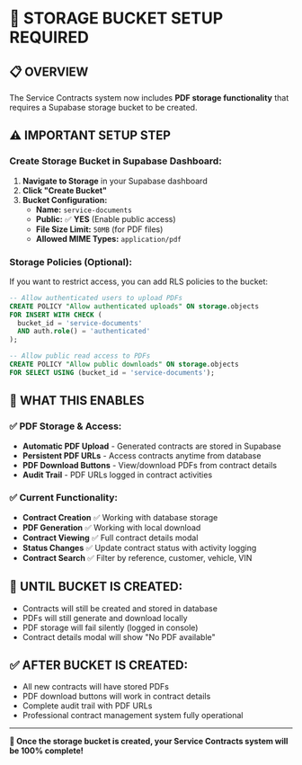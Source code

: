 # 🚀 STORAGE BUCKET SETUP REQUIRED

## 📋 OVERVIEW
The Service Contracts system now includes **PDF storage functionality** that requires a Supabase storage bucket to be created.

## ⚠️ IMPORTANT SETUP STEP

### Create Storage Bucket in Supabase Dashboard:

1. **Navigate to Storage** in your Supabase dashboard
2. **Click "Create Bucket"**
3. **Bucket Configuration:**
   - **Name:** `service-documents`
   - **Public:** ✅ **YES** (Enable public access)
   - **File Size Limit:** `50MB` (for PDF files)
   - **Allowed MIME Types:** `application/pdf`

### Storage Policies (Optional):
If you want to restrict access, you can add RLS policies to the bucket:

```sql
-- Allow authenticated users to upload PDFs
CREATE POLICY "Allow authenticated uploads" ON storage.objects
FOR INSERT WITH CHECK (
  bucket_id = 'service-documents' 
  AND auth.role() = 'authenticated'
);

-- Allow public read access to PDFs
CREATE POLICY "Allow public downloads" ON storage.objects
FOR SELECT USING (bucket_id = 'service-documents');
```

## 🎯 WHAT THIS ENABLES

### ✅ **PDF Storage & Access:**
- **Automatic PDF Upload** - Generated contracts are stored in Supabase
- **Persistent PDF URLs** - Access contracts anytime from database
- **PDF Download Buttons** - View/download PDFs from contract details
- **Audit Trail** - PDF URLs logged in contract activities

### ✅ **Current Functionality:**
- **Contract Creation** ✅ Working with database storage
- **PDF Generation** ✅ Working with local download
- **Contract Viewing** ✅ Full contract details modal
- **Status Changes** ✅ Update contract status with activity logging
- **Contract Search** ✅ Filter by reference, customer, vehicle, VIN

## 🚨 **UNTIL BUCKET IS CREATED:**
- Contracts will still be created and stored in database
- PDFs will still generate and download locally
- PDF storage will fail silently (logged in console)
- Contract details modal will show "No PDF available"

## ✅ **AFTER BUCKET IS CREATED:**
- All new contracts will have stored PDFs
- PDF download buttons will work in contract details
- Complete audit trail with PDF URLs
- Professional contract management system fully operational

---

**🎉 Once the storage bucket is created, your Service Contracts system will be 100% complete!** 